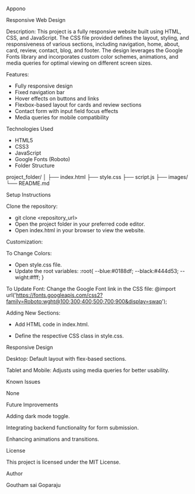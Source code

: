 Appono

Responsive Web Design

Description:
This project is a fully responsive website built using HTML, CSS, and JavaScript. The CSS file provided defines the layout, styling, and responsiveness of various sections, including navigation, home, about, card, review, contact, blog, and footer. The design leverages the Google Fonts library and incorporates custom color schemes, animations, and media queries for optimal viewing on different screen sizes.

Features:
- Fully responsive design
- Fixed navigation bar
- Hover effects on buttons and links
- Flexbox-based layout for cards and review sections
- Contact form with input field focus effects
- Media queries for mobile compatibility

Technologies Used
- HTML5
- CSS3
- JavaScript
- Google Fonts (Roboto)
- Folder Structure

project_folder/
│
├── index.html
├── style.css
├── script.js
├── images/
└── README.md

Setup Instructions

Clone the repository:
- git clone <repository_url>
- Open the project folder in your preferred code editor.
- Open index.html in your browser to view the website.

Customization:

To Change Colors:
- Open style.css file.
- Update the root variables:
:root{
  --blue:#0188df;
  --black:#444d53;
  --wight:#fff;
}

To Update Font:
Change the Google Font link in the CSS file:
@import url('https://fonts.googleapis.com/css2?family=Roboto:wght@100;300;400;500;700;900&display=swap');

Adding New Sections:
- Add HTML code in index.html.

- Define the respective CSS class in style.css.

Responsive Design

Desktop: Default layout with flex-based sections.

Tablet and Mobile: Adjusts using media queries for better usability.

Known Issues

None

Future Improvements

Adding dark mode toggle.

Integrating backend functionality for form submission.

Enhancing animations and transitions.

License

This project is licensed under the MIT License.

Author

Goutham sai Goparaju
